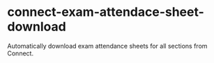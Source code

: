 # connect-exam-attendace-sheet-download
Automatically download exam attendance sheets for all sections from Connect.
